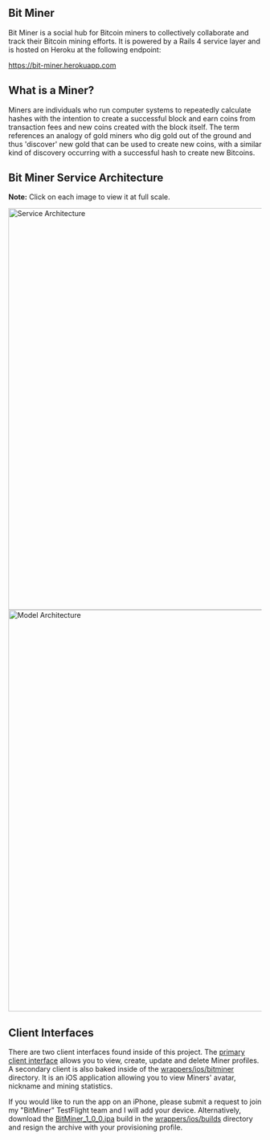 ## Bit Miner

Bit Miner is a social hub for Bitcoin miners to collectively collaborate and track their Bitcoin mining efforts. It is
powered by a Rails 4 service layer and is hosted on Heroku at the following endpoint:

  https://bit-miner.herokuapp.com


## What is a Miner?

Miners are individuals who run computer systems to repeatedly calculate hashes with the intention to create a
successful block and earn coins from transaction fees and new coins created with the block itself. The term references
an analogy of gold miners who dig gold out of the ground and thus 'discover' new gold that can be used to create new
coins, with a similar kind of discovery occurring with a successful hash to create new Bitcoins.


## Bit Miner Service Architecture

**Note:** Click on each image to view it at full scale.

<img src="https://bit-miner.herokuapp.com/images/soa.jpg" alt="Service Architecture" width="800" style="width:800px;"/>

<img src="https://bit-miner.herokuapp.com/images/uml.png" alt="Model Architecture" width="800" style="width:800px;"/>


## Client Interfaces

There are two client interfaces found inside of this project. The [primary client interface](https://bit-miner.herokuapp.com/miners "Primary Client Interface") allows you to view,
create, update and delete Miner profiles. A secondary client is also baked inside of the [wrappers/ios/bitminer](https://github.com/matthewzimmer/bit-miner/tree/master/wrappers/ios/bitminer "iOS App") directory. It is
an iOS application allowing you to view Miners' avatar, nickname and mining statistics.

If you would like to run the app on an iPhone, please submit a request to join my "BitMiner" TestFlight team and I will
add your device. Alternatively, download the [BitMiner_1_0_0.ipa](https://github.com/matthewzimmer/bit-miner/raw/master/wrappers/ios/builds/BitMiner_1_0_0.ipa "BitMiner_1_0_0.ipa") build in the [wrappers/ios/builds](https://github.com/matthewzimmer/bit-miner/tree/master/wrappers/ios/builds) directory and resign the archive with your
provisioning profile.